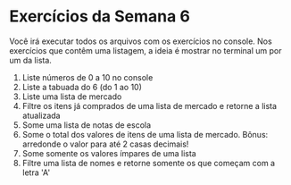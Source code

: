 # Exercícios da Semana 6

Você irá executar todos os arquivos com os exercícios no console. Nos exercícios que contêm uma listagem, a ideia é mostrar no terminal um por um da lista.

1. Liste números de 0 a 10 no console
2. Liste a tabuada do 6 (do 1 ao 10)
3. Liste uma lista de mercado
4. Filtre os itens já comprados de uma lista de mercado e retorne a lista atualizada
5. Some uma lista de notas de escola
6. Some o total dos valores de itens de uma lista de mercado. Bônus: arredonde o valor para até 2 casas decimais!
7. Some somente os valores ímpares de uma lista
8. Filtre uma lista de nomes e retorne somente os que começam com a letra 'A'
